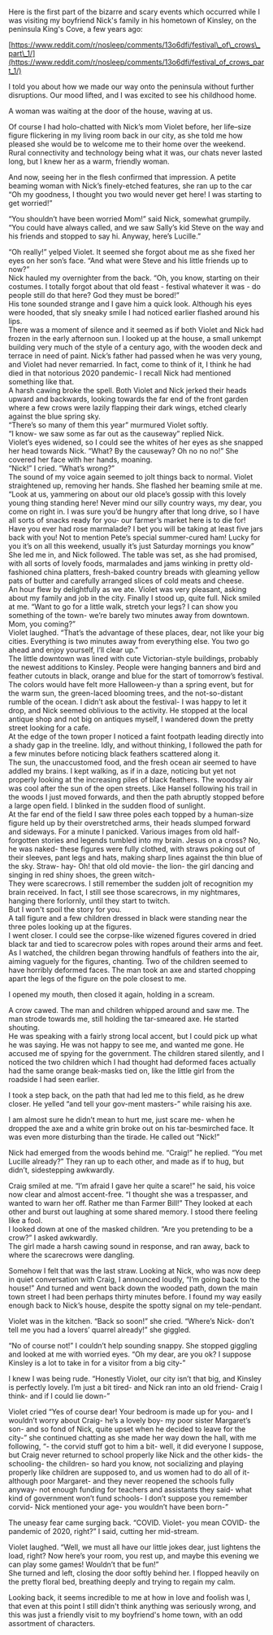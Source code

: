    
Here is the first part of the bizarre and scary events which occurred while I was visiting my boyfriend Nick's family in his hometown of Kinsley, on the peninsula King's Cove, a few years ago:

  
[https://www.reddit.com/r/nosleep/comments/13o6dfi/festival\_of\_crows\_part\_1/](https://www.reddit.com/r/nosleep/comments/13o6dfi/festival_of_crows_part_1/)

  
I told you about how we made our way onto the peninsula without further disruptions. Our mood lifted, and I was excited to see his childhood home.

  
A woman was waiting at the door of the house, waving at us.  


Of course I had holo-chatted with Nick’s mom Violet before, her life–size figure flickering in my living room back in our city, as she told me how pleased she would be to welcome me to their home over the weekend. Rural connectivity and technology being what it was, our chats never lasted long, but I knew her as a warm, friendly woman.  


And now, seeing her in the flesh confirmed that impression. A petite beaming woman with Nick’s finely-etched features, she ran up to the car “Oh my goodness, I thought you two would never get here! I was starting to get worried!”

  
“You shouldn’t have been worried Mom!” said Nick, somewhat grumpily. “You could have always called, and we saw Sally’s kid Steve on the way and his friends and stopped to say hi. Anyway, here’s Lucille.”

  
“Oh really!” yelped Violet. It seemed she forgot about me as she fixed her eyes on her son’s face. “And what were Steve and his little friends up to now?”  
Nick hauled my overnighter from the back. “Oh, you know, starting on their costumes. I totally forgot about that old feast - festival whatever it was - do people still do that here? God they must be bored!”  
His tone sounded strange and I gave him a quick look. Although his eyes were hooded, that sly sneaky smile I had noticed earlier flashed around his lips.  
There was a moment of silence and it seemed as if both Violet and Nick had frozen in the early afternoon sun. I looked up at the house, a small unkempt building very much of the style of a century ago, with the wooden deck and terrace in need of paint. Nick’s father had passed when he was very young, and Violet had never remarried. In fact, come to think of it, I think he had died in that notorious 2020 pandemic- I recall Nick had mentioned something like that.  
A harsh cawing broke the spell. Both Violet and Nick jerked their heads upward and backwards, looking towards the far end of the front garden where a few crows were lazily flapping their dark wings, etched clearly against the blue spring sky.  
“There’s so many of them this year” murmured Violet softly.  
“I know- we saw some as far out as the causeway” replied Nick.  
Violet’s eyes widened, so I could see the whites of her eyes as she snapped her head towards Nick. “What? By the causeway? Oh no no no!” She covered her face with her hands, moaning.  
“Nick!” I cried. “What’s wrong?”  
The sound of my voice again seemed to jolt things back to normal. Violet straightened up, removing her hands. She flashed her beaming smile at me. “Look at us, yammering on about our old place’s gossip with this lovely young thing standing here! Never mind our silly country ways, my dear, you come on right in. I was sure you’d be hungry after that long drive, so I have all sorts of snacks ready for you- our farmer’s market here is to die for! Have you ever had rose marmalade? I bet you will be taking at least five jars back with you! Not to mention Pete’s special summer-cured ham! Lucky for you it’s on all this weekend, usually it’s just Saturday mornings you know”  
She led me in, and Nick followed. The table was set, as she had promised, with all sorts of lovely foods, marmalades and jams winking in pretty old-fashioned china platters, fresh-baked country breads with gleaming yellow pats of butter and carefully arranged slices of cold meats and cheese.  
An hour flew by delightfully as we ate. Violet was very pleasant, asking about my family and job in the city. Finally I stood up, quite full. Nick smiled at me. “Want to go for a little walk, stretch your legs? I can show you something of the town- we’re barely two minutes away from downtown. Mom, you coming?”  
Violet laughed. “That’s the advantage of these places, dear, not like your big cities. Everything is two minutes away from everything else. You two go ahead and enjoy yourself, I’ll clear up.”  
The little downtown was lined with cute Victorian-style buildings, probably the newest additions to Kinsley. People were hanging banners and bird and feather cutouts in black, orange and blue for the start of tomorrow’s festival. The colors would have felt more Halloween-y than a spring event, but for the warm sun, the green-laced blooming trees, and the not-so-distant rumble of the ocean. I didn’t ask about the festival- I was happy to let it drop, and Nick seemed oblivious to the activity. He stopped at the local antique shop and not big on antiques myself, I wandered down the pretty street looking for a cafe.  
At the edge of the town proper I noticed a faint footpath leading directly into a shady gap in the treeline. Idly, and without thinking, I followed the path for a few minutes before noticing black feathers scattered along it.  
The sun, the unaccustomed food, and the fresh ocean air seemed to have addled my brains. I kept walking, as if in a daze, noticing but yet not properly looking at the increasing piles of black feathers. The woodsy air was cool after the sun of the open streets. Like Hansel following his trail in the woods I just moved forwards, and then the path abruptly stopped before a large open field. I blinked in the sudden flood of sunlight.  
At the far end of the field I saw three poles each topped by a human-size figure held up by their overstretched arms, their heads slumped forward and sideways. For a minute I panicked. Various images from old half-forgotten stories and legends tumbled into my brain. Jesus on a cross? No, he was naked- these figures were fully clothed, with straws poking out of their sleeves, pant legs and hats, making sharp lines against the thin blue of the sky. Straw- hay- Oh! that old old movie- the lion- the girl dancing and singing in red shiny shoes, the green witch-  
They were scarecrows. I still remember the sudden jolt of recognition my brain received. In fact, I still see those scarecrows, in my nightmares, hanging there forlornly, until they start to twitch.  
But I won't spoil the story for you.  
A tall figure and a few children dressed in black were standing near the three poles looking up at the figures.  
I went closer. I could see the corpse-like wizened figures covered in dried black tar and tied to scarecrow poles with ropes around their arms and feet.  
As I watched, the children began throwing handfuls of feathers into the air, aiming vaguely for the figures, chanting. Two of the children seemed to have horribly deformed faces. The man took an axe and started chopping apart the legs of the figure on the pole closest to me.

  
I opened my mouth, then closed it again, holding in a scream.  


A crow cawed. The man and children whipped around and saw me. The man strode towards me, still holding the tar-smeared axe. He started shouting.  
He was speaking with a fairly strong local accent, but I could pick up what he was saying. He was not happy to see me, and wanted me gone. He accused me of spying for the government. The children stared silently, and I noticed the two children which I had thought had deformed faces actually had the same orange beak-masks tied on, like the little girl from the roadside I had seen earlier.

  
I took a step back, on the path that had led me to this field, as he drew closer. He yelled “and tell your gov-ment masters-” while raising his axe.  


I am almost sure he didn’t mean to hurt me, just scare me- when he dropped the axe and a white grin broke out on his tar-besmirched face. It was even more disturbing than the tirade. He called out “Nick!”  


Nick had emerged from the woods behind me. “Craig!” he replied. “You met Lucille already?” They ran up to each other, and made as if to hug, but didn’t, sidestepping awkwardly.  


Craig smiled at me. “I’m afraid I gave her quite a scare!” he said, his voice now clear and almost accent-free. “I thought she was a trespasser, and wanted to warn her off. Rather me than Farmer Bill!” They looked at each other and burst out laughing at some shared memory. I stood there feeling like a fool.  
I looked down at one of the masked children. “Are you pretending to be a crow?” I asked awkwardly.  
The girl made a harsh cawing sound in response, and ran away, back to where the scarecrows were dangling.

  
Somehow I felt that was the last straw. Looking at Nick, who was now deep in quiet conversation with Craig, I announced loudly, “I’m going back to the house!” And turned and went back down the wooded path, down the main town street I had been perhaps thirty minutes before. I found my way easily enough back to Nick’s house, despite the spotty signal on my tele-pendant.

  
Violet was in the kitchen. “Back so soon!” she cried. “Where’s Nick- don’t tell me you had a lovers’ quarrel already!” she giggled.

  
“No of course not!” I couldn’t help sounding snappy. She stopped giggling and looked at me with worried eyes. “Oh my dear, are you ok? I suppose Kinsley is a lot to take in for a visitor from a big city-”

  
I knew I was being rude. “Honestly Violet, our city isn’t that big, and Kinsley is perfectly lovely. I’m just a bit tired- and Nick ran into an old friend- Craig I think- and if I could lie down-”

  
Violet cried “Yes of course dear! Your bedroom is made up for you- and I wouldn’t worry about Craig- he’s a lovely boy- my poor sister Margaret’s son- and so fond of Nick, quite upset when he decided to leave for the city-” she continued chatting as she made her way down the hall, with me following, “- the corvid stuff got to him a bit- well, it did everyone I suppose, but Craig never returned to school properly like Nick and the other kids- the schooling- the children- so hard you know, not socializing and playing properly like children are supposed to, and us women had to do all of it- although poor Margaret- and they never reopened the schools fully anyway- not enough funding for teachers and assistants they said- what kind of government won’t fund schools- I don’t suppose you remember corvid- Nick mentioned your age- you wouldn’t have been born-”

  
The uneasy fear came surging back. “COVID. Violet- you mean COVID- the pandemic of 2020, right?” I said, cutting her mid-stream.  


Violet laughed. “Well, we must all have our little jokes dear, just lightens the load, right? Now here’s your room, you rest up, and maybe this evening we can play some games! Wouldn’t that be fun!”  
She turned and left, closing the door softly behind her. I flopped heavily on the pretty floral bed, breathing deeply and trying to regain my calm.  


Looking back, it seems incredible to me at how in love and foolish was I, that even at this point I still didn't think anything was seriously wrong, and this was just a friendly visit to my boyfriend's home town, with an odd assortment of characters.